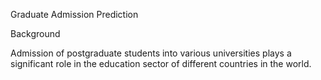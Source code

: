 Graduate Admission Prediction

Background

Admission of postgraduate students into various universities plays a significant role in the education sector of different countries in the world. 
